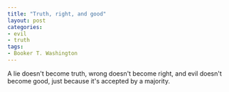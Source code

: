 ```yaml
---
title: "Truth, right, and good"
layout: post
categories:
- evil
- truth
tags:
- Booker T. Washington
---
```


A lie doesn't become truth, wrong doesn't become right, and evil doesn't become good, just because it's accepted by a majority.
